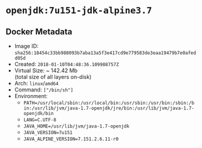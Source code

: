 # `openjdk:7u151-jdk-alpine3.7`

## Docker Metadata

- Image ID: `sha256:18454c33bb988093b7aba13a5f3e417cd9e779583de3eaa19479b7e0afedd05d`
- Created: `2018-01-10T04:48:36.109988757Z`
- Virtual Size: ~ 142.42 Mb  
  (total size of all layers on-disk)
- Arch: `linux`/`amd64`
- Command: `["/bin/sh"]`
- Environment:
  - `PATH=/usr/local/sbin:/usr/local/bin:/usr/sbin:/usr/bin:/sbin:/bin:/usr/lib/jvm/java-1.7-openjdk/jre/bin:/usr/lib/jvm/java-1.7-openjdk/bin`
  - `LANG=C.UTF-8`
  - `JAVA_HOME=/usr/lib/jvm/java-1.7-openjdk`
  - `JAVA_VERSION=7u151`
  - `JAVA_ALPINE_VERSION=7.151.2.6.11-r0`
